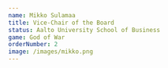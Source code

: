 ```yaml
---
name: Mikko Sulamaa
title: Vice-Chair of the Board
status: Aalto University School of Business
game: God of War
orderNumber: 2
image: /images/mikko.png
---
```

